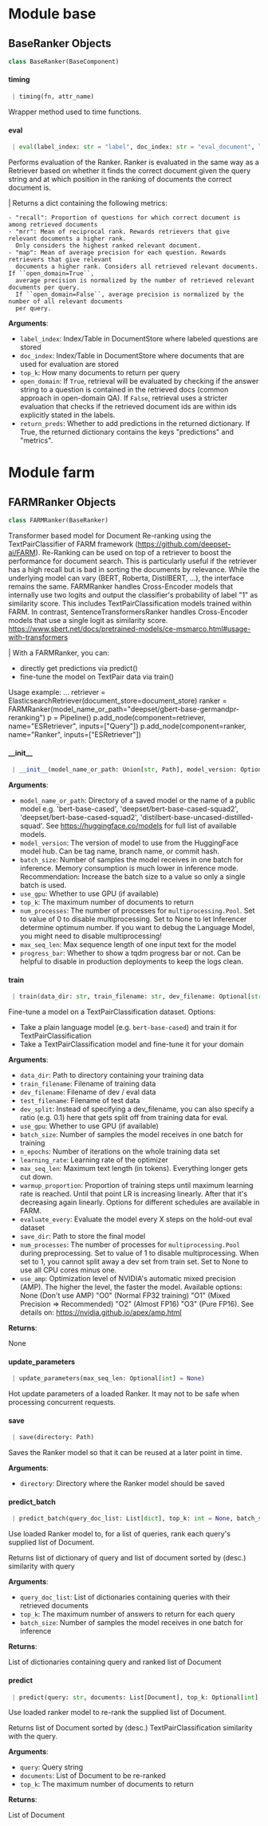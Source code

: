 <a name="base"></a>
# Module base

<a name="base.BaseRanker"></a>
## BaseRanker Objects

```python
class BaseRanker(BaseComponent)
```

<a name="base.BaseRanker.timing"></a>
#### timing

```python
 | timing(fn, attr_name)
```

Wrapper method used to time functions.

<a name="base.BaseRanker.eval"></a>
#### eval

```python
 | eval(label_index: str = "label", doc_index: str = "eval_document", label_origin: str = "gold_label", top_k: int = 10, open_domain: bool = False, return_preds: bool = False) -> dict
```

Performs evaluation of the Ranker.
Ranker is evaluated in the same way as a Retriever based on whether it finds the correct document given the query string and at which
position in the ranking of documents the correct document is.

|  Returns a dict containing the following metrics:

    - "recall": Proportion of questions for which correct document is among retrieved documents
    - "mrr": Mean of reciprocal rank. Rewards retrievers that give relevant documents a higher rank.
      Only considers the highest ranked relevant document.
    - "map": Mean of average precision for each question. Rewards retrievers that give relevant
      documents a higher rank. Considers all retrieved relevant documents. If ``open_domain=True``,
      average precision is normalized by the number of retrieved relevant documents per query.
      If ``open_domain=False``, average precision is normalized by the number of all relevant documents
      per query.

**Arguments**:

- `label_index`: Index/Table in DocumentStore where labeled questions are stored
- `doc_index`: Index/Table in DocumentStore where documents that are used for evaluation are stored
- `top_k`: How many documents to return per query
- `open_domain`: If ``True``, retrieval will be evaluated by checking if the answer string to a question is
                    contained in the retrieved docs (common approach in open-domain QA).
                    If ``False``, retrieval uses a stricter evaluation that checks if the retrieved document ids
                    are within ids explicitly stated in the labels.
- `return_preds`: Whether to add predictions in the returned dictionary. If True, the returned dictionary
                     contains the keys "predictions" and "metrics".

<a name="farm"></a>
# Module farm

<a name="farm.FARMRanker"></a>
## FARMRanker Objects

```python
class FARMRanker(BaseRanker)
```

Transformer based model for Document Re-ranking using the TextPairClassifier of FARM framework (https://github.com/deepset-ai/FARM).
Re-Ranking can be used on top of a retriever to boost the performance for document search. This is particularly useful if the retriever has a high recall but is bad in sorting the documents by relevance.
While the underlying model can vary (BERT, Roberta, DistilBERT, ...), the interface remains the same.
FARMRanker handles Cross-Encoder models that internally use two logits and output the classifier's probability of label "1" as similarity score.
This includes TextPairClassification models trained within FARM.
In contrast, SentenceTransformersRanker handles Cross-Encoder models that use a single logit as similarity score.
https://www.sbert.net/docs/pretrained-models/ce-msmarco.html#usage-with-transformers

|  With a FARMRanker, you can:
 - directly get predictions via predict()
 - fine-tune the model on TextPair data via train()

Usage example:
...
retriever = ElasticsearchRetriever(document_store=document_store)
ranker = FARMRanker(model_name_or_path="deepset/gbert-base-germandpr-reranking")
p = Pipeline()
p.add_node(component=retriever, name="ESRetriever", inputs=["Query"])
p.add_node(component=ranker, name="Ranker", inputs=["ESRetriever"])

<a name="farm.FARMRanker.__init__"></a>
#### \_\_init\_\_

```python
 | __init__(model_name_or_path: Union[str, Path], model_version: Optional[str] = None, batch_size: int = 50, use_gpu: bool = True, top_k: int = 10, num_processes: Optional[int] = None, max_seq_len: int = 256, progress_bar: bool = True)
```

**Arguments**:

- `model_name_or_path`: Directory of a saved model or the name of a public model e.g. 'bert-base-cased',
'deepset/bert-base-cased-squad2', 'deepset/bert-base-cased-squad2', 'distilbert-base-uncased-distilled-squad'.
See https://huggingface.co/models for full list of available models.
- `model_version`: The version of model to use from the HuggingFace model hub. Can be tag name, branch name, or commit hash.
- `batch_size`: Number of samples the model receives in one batch for inference.
                   Memory consumption is much lower in inference mode. Recommendation: Increase the batch size
                   to a value so only a single batch is used.
- `use_gpu`: Whether to use GPU (if available)
- `top_k`: The maximum number of documents to return
- `num_processes`: The number of processes for `multiprocessing.Pool`. Set to value of 0 to disable
                      multiprocessing. Set to None to let Inferencer determine optimum number. If you
                      want to debug the Language Model, you might need to disable multiprocessing!
- `max_seq_len`: Max sequence length of one input text for the model
- `progress_bar`: Whether to show a tqdm progress bar or not.
                     Can be helpful to disable in production deployments to keep the logs clean.

<a name="farm.FARMRanker.train"></a>
#### train

```python
 | train(data_dir: str, train_filename: str, dev_filename: Optional[str] = None, test_filename: Optional[str] = None, use_gpu: Optional[bool] = None, batch_size: int = 10, n_epochs: int = 2, learning_rate: float = 1e-5, max_seq_len: Optional[int] = None, warmup_proportion: float = 0.2, dev_split: float = 0, evaluate_every: int = 300, save_dir: Optional[str] = None, num_processes: Optional[int] = None, use_amp: str = None)
```

Fine-tune a model on a TextPairClassification dataset. Options:

- Take a plain language model (e.g. `bert-base-cased`) and train it for TextPairClassification
- Take a TextPairClassification model and fine-tune it for your domain

**Arguments**:

- `data_dir`: Path to directory containing your training data
- `train_filename`: Filename of training data
- `dev_filename`: Filename of dev / eval data
- `test_filename`: Filename of test data
- `dev_split`: Instead of specifying a dev_filename, you can also specify a ratio (e.g. 0.1) here
                  that gets split off from training data for eval.
- `use_gpu`: Whether to use GPU (if available)
- `batch_size`: Number of samples the model receives in one batch for training
- `n_epochs`: Number of iterations on the whole training data set
- `learning_rate`: Learning rate of the optimizer
- `max_seq_len`: Maximum text length (in tokens). Everything longer gets cut down.
- `warmup_proportion`: Proportion of training steps until maximum learning rate is reached.
                          Until that point LR is increasing linearly. After that it's decreasing again linearly.
                          Options for different schedules are available in FARM.
- `evaluate_every`: Evaluate the model every X steps on the hold-out eval dataset
- `save_dir`: Path to store the final model
- `num_processes`: The number of processes for `multiprocessing.Pool` during preprocessing.
                      Set to value of 1 to disable multiprocessing. When set to 1, you cannot split away a dev set from train set.
                      Set to None to use all CPU cores minus one.
- `use_amp`: Optimization level of NVIDIA's automatic mixed precision (AMP). The higher the level, the faster the model.
                Available options:
                None (Don't use AMP)
                "O0" (Normal FP32 training)
                "O1" (Mixed Precision => Recommended)
                "O2" (Almost FP16)
                "O3" (Pure FP16).
                See details on: https://nvidia.github.io/apex/amp.html

**Returns**:

None

<a name="farm.FARMRanker.update_parameters"></a>
#### update\_parameters

```python
 | update_parameters(max_seq_len: Optional[int] = None)
```

Hot update parameters of a loaded Ranker. It may not to be safe when processing concurrent requests.

<a name="farm.FARMRanker.save"></a>
#### save

```python
 | save(directory: Path)
```

Saves the Ranker model so that it can be reused at a later point in time.

**Arguments**:

- `directory`: Directory where the Ranker model should be saved

<a name="farm.FARMRanker.predict_batch"></a>
#### predict\_batch

```python
 | predict_batch(query_doc_list: List[dict], top_k: int = None, batch_size: int = None)
```

Use loaded Ranker model to, for a list of queries, rank each query's supplied list of Document.

Returns list of dictionary of query and list of document sorted by (desc.) similarity with query

**Arguments**:

- `query_doc_list`: List of dictionaries containing queries with their retrieved documents
- `top_k`: The maximum number of answers to return for each query
- `batch_size`: Number of samples the model receives in one batch for inference

**Returns**:

List of dictionaries containing query and ranked list of Document

<a name="farm.FARMRanker.predict"></a>
#### predict

```python
 | predict(query: str, documents: List[Document], top_k: Optional[int] = None) -> List[Document]
```

Use loaded ranker model to re-rank the supplied list of Document.

Returns list of Document sorted by (desc.) TextPairClassification similarity with the query.

**Arguments**:

- `query`: Query string
- `documents`: List of Document to be re-ranked
- `top_k`: The maximum number of documents to return

**Returns**:

List of Document
